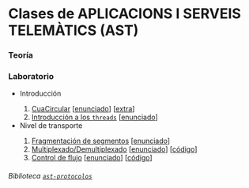 # Clases de APLICACIONS I SERVEIS TELEMÀTICS (AST)

### Teoría


### Laboratorio 
<ul>
<li>Introducción</li>
<ol type="1">
<li><a href="https://github.com/ElaLIma/ast/tree/master/src/ast/practica1">CuaCircular</a> [<a href="https://github.com/ElaLIma/ast/blob/e80716daafb8d0b9b7deb618e7a89ae0c5cb5ae2/assets/enunciados/1/protocols_cuacircularT16.pdf">enunciado</a>] [<a href="https://github.com/ElaLIma/ast/blob/e80716daafb8d0b9b7deb618e7a89ae0c5cb5ae2/assets/enunciados/1/exercici1_v2.pdf">extra</a>]</li>
<li><a href="https://github.com/ElaLIma/ast/tree/master/src/ast/practica2">Introducción a los <code>threads</code></a> [<a href="https://github.com/ElaLIma/ast/blob/e80716daafb8d0b9b7deb618e7a89ae0c5cb5ae2/assets/enunciados/2/protocols_threadsT16.pdf">enunciado</a>] </li>
</ol>

<li>Nivel de transporte</li>
<ol type="1">
<li><a href="https://github.com/ElaLIma/ast/tree/master/src/ast/practica3">Fragmentación de segmentos</a> [<a href="https://github.com/ElaLIma/ast/blob/master/assets/enunciados/3/protocols_fragmentacioT16.pdf">enunciado</a>]</li>
<li><a href="https://github.com/ElaLIma/ast/tree/master/src/ast/practica4">Multiplexado/Demultiplexado</a> [<a href="https://github.com/ElaLIma/ast/blob/master/assets/enunciados/4/protocols_muxdemuxT16.pdf">enunciado</a>] [<a href="https://github.com/ElaLIma/ast/blob/master/assets/protocols_muxdemuxT16.tar.gz">código</a>]</li> 
<li><a href="https://github.com/ElaLIma/ast/tree/master/src/ast/practica4">Control de flujo</a> [<a href="https://github.com/ElaLIma/ast/blob/master/assets/enunciados/4/protocols_muxdemuxT16.pdf">enunciado</a>] [<a href="https://github.com/ElaLIma/ast/blob/master/assets/protocols_stopwaitT16.tar.gz">código</a>]</li> 
</ol>
</ul>

###### Biblioteca <code><a href="https://github.com/ElaLIma/ast/blob/master/assets/ast-protocols-1.3.1.jar">ast-protocolos</a></code>
